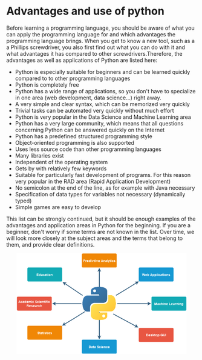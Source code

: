 # Advantages and use of python

Before learning a programming language, you should be aware of what you can apply the programming language for and which advantages the programming language brings.
When you get to know a new tool, such as a a Phillips screwdriver, you also first find out what you can do with it and what advantages it has compared to other screwdrivers.Therefore, the advantages as well as applications of Python are listed here:


- Python is especially suitable for beginners and can be learned quickly compared to to other programming languages
- Python is completely free
- Python has a wide range of applications, so you don't have to specialize in one area (web development, data science...) right away.
- A very simple and clear syntax, which can be memorized very quickly
- Trivial tasks can be automated very quickly without much effort
- Python is very popular in the Data Science and Machine Learning area
- Python has a very large community, which means that all questions concerning Python can be answered quickly on the Internet
- Python has a predefined structured programming style
- Object-oriented programming is also supported
- Uses less source code than other programming languages
- Many libraries exist
- Independent of the operating system
- Gets by with relatively few keywords
- Suitable for particularly fast development of programs. For this reason very popular in the RAD area (Rapid Application Development)
- No semicolon at the end of the line, as for example with Java necessary
- Specification of data types for variables not necessary (dynamically typed)
- Simple games are easy to develop

This list can be strongly continued, but it should be enough examples of the advantages and application areas in Python for the beginning. If you are a beginner, don't worry if some terms are not known in the list. Over time, we will look more closely at the subject areas and the terms that belong to them, and provide clear definitions.


<p align="center">
<img src="https://github.com/Olexandr-Andriyenko/Python-learning-path/blob/main/illustrations/img08.png" width="450">
<p>





